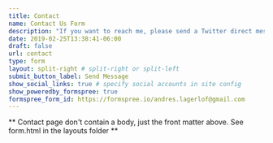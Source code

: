 ```yaml
---
title: Contact
name: Contact Us Form
description: "If you want to reach me, please send a Twitter direct message. I will try to respond within reasonable time."
date: 2019-02-25T13:38:41-06:00
draft: false
url: contact
type: form
layout: split-right # split-right or split-left
submit_button_label: Send Message
show_social_links: true # specify social accounts in site config
show_poweredby_formspree: true
formspree_form_id: https://formspree.io/andres.lagerlof@gmail.com
---
```


** Contact page don't contain a body, just the front matter above.
See form.html in the layouts folder **
